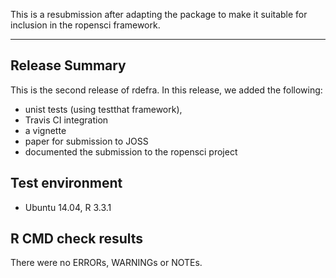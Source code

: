 This is a resubmission after adapting the package to make it suitable for inclusion in the ropensci framework.

---------------------------------

## Release Summary

This is the second release of rdefra. In this release, we added the following:

* unist tests (using testthat framework), 
* Travis CI integration
* a vignette
* paper for submission to JOSS
* documented the submission to the ropensci project

## Test environment
* Ubuntu 14.04, R 3.3.1

## R CMD check results

There were no ERRORs, WARNINGs or NOTEs.
